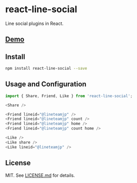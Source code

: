 # react-line-social #

Line social plugins in React.

## [Demo][demo] ##

## Install ##

```sh
npm install react-line-social --save
```

## Usage and Configuration ##

```js
import { Share, Friend, Like } from 'react-line-social';

<Share />

<Friend lineid="@lineteamjp" />
<Friend lineid="@lineteamjp" count />
<Friend lineid="@lineteamjp" home />
<Friend lineid="@lineteamjp" count home />

<Like />
<Like share />
<Like lineid="@lineteamjp" />
```

## License ##

MIT. See [LICENSE.md](http://github.com/szchenghuang/react-line-social/blob/master/LICENSE.md) for details.

[demo]: https://szchenghuang.github.io/react-line-social/
